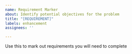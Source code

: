 ```yaml
---
name: Requirement Marker
about: Identify potential objectives for the problem
title: "[REQUIREMENT]"
labels: enhancement
assignees: ''

---
```


Use this to mark out requirements you will need to complete
